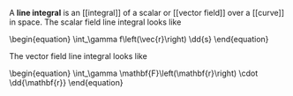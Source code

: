 A **line integral** is an [[integral]] of a scalar or [[vector field]] over a [[curve]] in space. The scalar field line integral looks like

\begin{equation}
\int_\gamma f\left(\vec{r}\right) \dd{s}
\end{equation}

The vector field line integral looks like

\begin{equation}
\int_\gamma \mathbf{F}\left(\mathbf{r}\right) \cdot \dd{\mathbf{r}}
\end{equation}